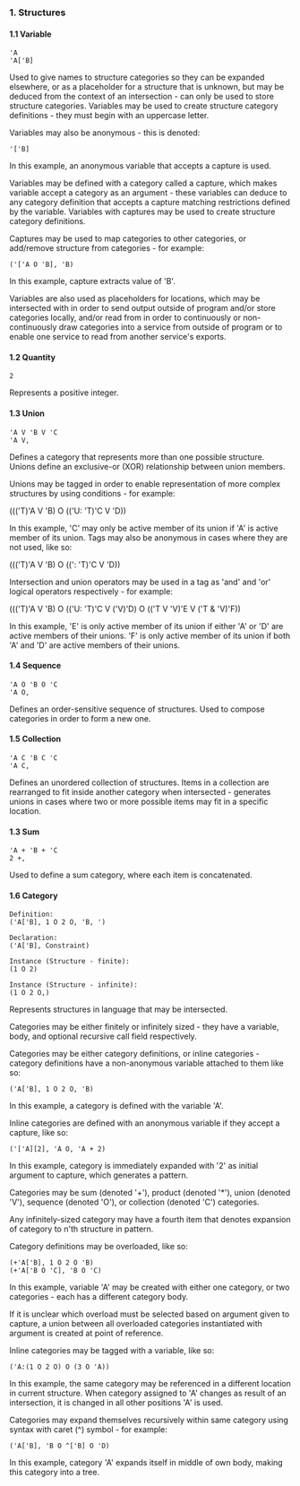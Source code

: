 ﻿### 1. Structures
#### 1.1 Variable
    'A
    'A['B]

Used to give names to structure categories so they can be expanded elsewhere, or as a placeholder for a structure that is unknown, but may be deduced from the context of an intersection - can only be used to store structure categories. Variables may be used to create structure category definitions - they must begin with an uppercase letter.

Variables may also be anonymous - this is denoted:

    '['B]

In this example, an anonymous variable that accepts a capture is used.

Variables may be defined with a category called a capture, which makes variable accept a category as an argument - these variables can deduce to any category definition that accepts a capture matching restrictions defined by the variable. Variables with captures may be used to create structure category definitions.

Captures may be used to map categories to other categories, or add/remove
structure from categories - for example:

    ('['A O 'B], 'B)

In this example, capture extracts value of 'B'.

Variables are also used as placeholders for locations, which may be intersected with in order to send output outside of program and/or store categories locally, and/or read from in order to continuously or non-continuously draw categories into a service from outside of program or to enable one service to read from another service's exports.

#### 1.2 Quantity
    2

Represents a positive integer.

#### 1.3 Union
    'A V 'B V 'C
    'A V,

Defines a category that represents more than one possible structure. Unions define an exclusive-or (XOR) relationship between union members.

Unions may be tagged in order to enable representation of more complex structures
by using conditions - for example:

((('T)'A V 'B) O (('U: 'T)'C V 'D))

In this example, 'C' may only be active member of its union if 'A' is active member of its union. Tags may also be anonymous in cases where they are not used, like so:

((('T)'A V 'B) O ((': 'T)'C V 'D))

Intersection and union operators may be used in a tag as 'and' and 'or' logical operators respectively - for example:

((('T)'A V 'B) O (('U: 'T)'C V ('V)'D) O (('T V 'V)'E V ('T & 'V)'F))

In this example, 'E' is only active member of its union if either 'A' or 'D' are active members of their unions. 'F' is only active member of its union if both 'A' and 'D' are active members of their unions.

#### 1.4 Sequence
    'A O 'B O 'C
    'A O,

Defines an order-sensitive sequence of structures. Used to compose categories
in order to form a new one.

#### 1.5 Collection
    'A C 'B C 'C
    'A C,

Defines an unordered collection of structures. Items in a collection are
rearranged to fit inside another category when intersected - generates unions
in cases where two or more possible items may fit in a specific location.

#### 1.3 Sum
    'A + 'B + 'C
    2 +,

Used to define a sum category, where each item is concatenated.

#### 1.6 Category
    Definition:
    ('A['B], 1 O 2 O, 'B, ')

    Declaration:
    ('A['B], Constraint)

    Instance (Structure - finite):
    (1 O 2)

    Instance (Structure - infinite):
    (1 O 2 O,)

Represents structures in language that may be intersected.

Categories may be either finitely or infinitely sized - they have
a variable, body, and optional recursive call field respectively.

Categories may be either category definitions, or inline categories - category definitions have a non-anonymous variable attached to them like so:

    ('A['B], 1 O 2 O, 'B)

In this example, a category is defined with the variable 'A'.

Inline categories are defined with an anonymous variable if they
accept a capture, like so:

    ('['A][2], 'A O, 'A + 2)

In this example, category is immediately expanded with '2' as initial argument to
capture, which generates a pattern.

Categories may be sum (denoted '+'), product (denoted '*'), union (denoted 'V'),
sequence (denoted 'O'), or collection (denoted 'C') categories.

Any infinitely-sized category may have a fourth item that denotes expansion of category to n'th structure in pattern.

Category definitions may be overloaded, like so:

    (+'A['B], 1 O 2 O 'B)
    (+'A['B O 'C], 'B O 'C)

In this example, variable 'A' may be created with either one category, or two categories - each has a different category body.

If it is unclear which overload must be selected based on argument given to capture,
a union between all overloaded categories instantiated with argument is
created at point of reference.

Inline categories may be tagged with a variable, like so:

    ('A:(1 O 2 O) O (3 O 'A))

In this example, the same category may be referenced in a different location
in current structure. When category assigned to 'A' changes as result of
an intersection, it is changed in all other positions 'A' is used.

Categories may expand themselves recursively within same category using syntax with
caret (^) symbol - for example:

    ('A['B], 'B O ^['B] O 'D)

In this example, category 'A' expands itself in middle of own body, making this category
into a tree.